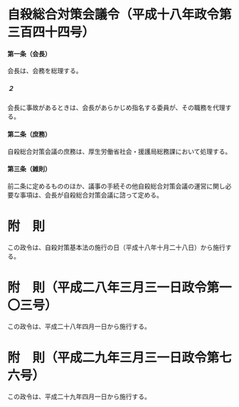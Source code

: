 # 自殺総合対策会議令（平成十八年政令第三百四十四号）
#### 第一条（会長）
会長は、会務を総理する。
##### ２
会長に事故があるときは、会長があらかじめ指名する委員が、その職務を代理する。
#### 第二条（庶務）
自殺総合対策会議の庶務は、厚生労働省社会・援護局総務課において処理する。
#### 第三条（雑則）
前二条に定めるもののほか、議事の手続その他自殺総合対策会議の運営に関し必要な事項は、会長が自殺総合対策会議に諮って定める。
# 附　則
この政令は、自殺対策基本法の施行の日（平成十八年十月二十八日）から施行する。
# 附　則（平成二八年三月三一日政令第一〇三号）
この政令は、平成二十八年四月一日から施行する。
# 附　則（平成二九年三月三一日政令第七六号）
この政令は、平成二十九年四月一日から施行する。
